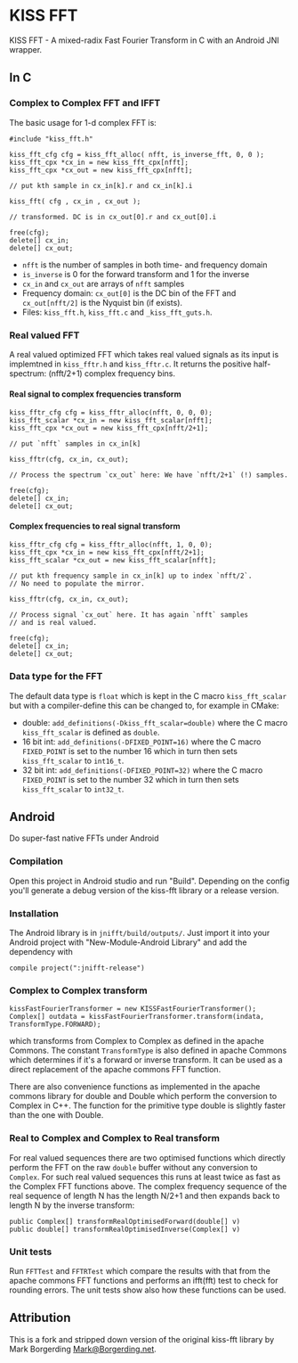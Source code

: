 # KISS FFT

KISS FFT - A mixed-radix Fast Fourier Transform in C with an Android
JNI wrapper.

## In C

### Complex to Complex FFT and IFFT

The basic usage for 1-d complex FFT is:

```
#include "kiss_fft.h"

kiss_fft_cfg cfg = kiss_fft_alloc( nfft, is_inverse_fft, 0, 0 );
kiss_fft_cpx *cx_in = new kiss_fft_cpx[nfft];
kiss_fft_cpx *cx_out = new kiss_fft_cpx[nfft];
    
// put kth sample in cx_in[k].r and cx_in[k].i
            
kiss_fft( cfg , cx_in , cx_out );
            
// transformed. DC is in cx_out[0].r and cx_out[0].i 
            
free(cfg);
delete[] cx_in;
delete[] cx_out;
```
* `nfft` is the number of samples in both time- and frequency domain
* `is_inverse` is 0 for the forward transform and 1 for the inverse
* `cx_in` and `cx_out` are arrays of `nfft` samples
* Frequency domain: `cx_out[0]` is the DC bin of the FFT and `cx_out[nfft/2]`
is the Nyquist bin (if exists).
* Files: `kiss_fft.h`, `kiss_fft.c` and `_kiss_fft_guts.h`.

### Real valued FFT

A real valued optimized FFT which takes real valued signals as its input is implemtned in `kiss_fftr.h` and `kiss_fftr.c`. It returns the positive half-spectrum: (nfft/2+1) complex frequency bins.

#### Real signal to complex frequencies transform

```
kiss_fftr_cfg cfg = kiss_fftr_alloc(nfft, 0, 0, 0);
kiss_fft_scalar *cx_in = new kiss_fft_scalar[nfft];
kiss_fft_cpx *cx_out = new kiss_fft_cpx[nfft/2+1];

// put `nfft` samples in cx_in[k]

kiss_fftr(cfg, cx_in, cx_out);

// Process the spectrum `cx_out` here: We have `nfft/2+1` (!) samples.
            
free(cfg);
delete[] cx_in;
delete[] cx_out;
```

#### Complex frequencies to real signal transform

```
kiss_fftr_cfg cfg = kiss_fftr_alloc(nfft, 1, 0, 0);
kiss_fft_cpx *cx_in = new kiss_fft_cpx[nfft/2+1];
kiss_fft_scalar *cx_out = new kiss_fft_scalar[nfft];

// put kth frequency sample in cx_in[k] up to index `nfft/2`.
// No need to populate the mirror.

kiss_fftr(cfg, cx_in, cx_out);

// Process signal `cx_out` here. It has again `nfft` samples
// and is real valued.
            
free(cfg);
delete[] cx_in;
delete[] cx_out;
```

### Data type for the FFT
The default data type is `float` which is kept in the C macro `kiss_fft_scalar` but with a compiler-define this can be changed to, for example in CMake:
* double: `add_definitions(-Dkiss_fft_scalar=double)` where the C macro `kiss_fft_scalar` is defined as `double`.
* 16 bit int: `add_definitions(-DFIXED_POINT=16)` where the C macro `FIXED_POINT` is set to the number 16 which in turn then sets `kiss_fft_scalar` to `int16_t`.
* 32 bit int: `add_definitions(-DFIXED_POINT=32)` where the C macro `FIXED_POINT` is set to the number 32 which in turn then sets `kiss_fft_scalar` to `int32_t`.

## Android
Do super-fast native FFTs under Android

### Compilation
Open this project in Android studio and run "Build". Depending
on the config you'll generate a debug version of the kiss-fft
library or a release version.

### Installation
The Android library is in `jnifft/build/outputs/`.
Just import it into your Android project with "New-Module-Android Library" and add
the dependency with
```
compile project(":jnifft-release")
```

### Complex to Complex transform
```
kissFastFourierTransformer = new KISSFastFourierTransformer();
Complex[] outdata = kissFastFourierTransformer.transform(indata, TransformType.FORWARD);
```
which transforms from Complex to Complex as defined in the apache Commons.
The constant `TransformType` is also defined in apache Commons which determines
if it's a forward or inverse transform. It can be used as a direct
replacement of the apache commons FFT function.

There are also convenience functions as implemented in the apache commons library for double and Double which perform the conversion to Complex in C++. The function for the primitive type double is slightly faster than the one with Double.

### Real to Complex and Complex to Real transform
For real valued sequences there are two optimised functions which
directly perform the FFT on the raw `double` buffer without any
conversion to `Complex`. For such real valued sequences this runs at least
twice as fast as the Complex FFT functions above.
The complex frequency sequence of the real sequence of length N has the length
N/2+1 and then expands back to length N by the inverse transform:
```
public Complex[] transformRealOptimisedForward(double[] v)
public double[] transformRealOptimisedInverse(Complex[] v)
```

### Unit tests
Run `FFTTest` and `FFTRTest` which compare the results with that from the
apache commons FFT functions and performs an ifft(fft) test to
check for rounding errors. The unit tests show also how these
functions can be used.

## Attribution
This is a fork and stripped down version of the original kiss-fft library
by Mark Borgerding <Mark@Borgerding.net>.